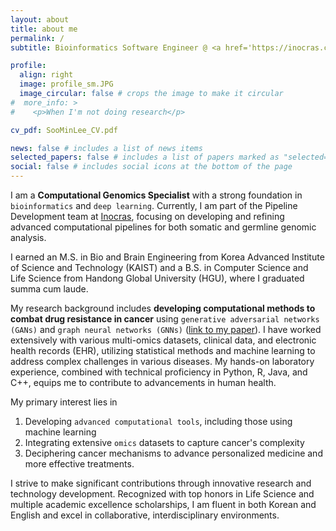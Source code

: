 ```yaml
---
layout: about
title: about me
permalink: /
subtitle: Bioinformatics Software Engineer @ <a href='https://inocras.com/' target="_blank">Inocras. Inc</a> | <a href='https://www.linkedin.com/in/soominll/' target="_blank">Linkedin</a>

profile:
  align: right
  image: profile_sm.JPG
  image_circular: false # crops the image to make it circular
#  more_info: >
#    <p>When I'm not doing research</p>

cv_pdf: SooMinLee_CV.pdf

news: false # includes a list of news items
selected_papers: false # includes a list of papers marked as "selected={true}"
social: false # includes social icons at the bottom of the page
---
```


I am a <b>Computational Genomics Specialist</b> with a strong foundation in `bioinformatics` and `deep learning`. Currently, I am part of the Pipeline Development team at <a href='https://inocras.com/' target="_blank">Inocras</a>, focusing on developing and refining advanced computational pipelines for both somatic and germline genomic analysis.

I earned an M.S. in Bio and Brain Engineering from Korea Advanced Institute of Science and Technology (KAIST) and a B.S. in Computer Science and Life Science from Handong Global University (HGU), where I graduated summa cum laude. 

My research background includes <b>developing computational methods to combat drug resistance in cancer</b> using `generative adversarial networks (GANs)` and `graph neural networks (GNNs)` ([link to my paper](https://pubmed.ncbi.nlm.nih.gov/38034356/)). I have worked extensively with various multi-omics datasets, clinical data, and electronic health records (EHR), utilizing statistical methods and machine learning to address complex challenges in various diseases. My hands-on laboratory experience, combined with technical proficiency in Python, R, Java, and C++, equips me to contribute to advancements in human health.

My primary interest lies in
  1. Developing `advanced computational tools`, including those using machine learning
  2. Integrating extensive `omics` datasets to capture cancer's complexity
  3. Deciphering cancer mechanisms to advance personalized medicine and more effective treatments.

I strive to make significant contributions through innovative research and technology development. Recognized with top honors in Life Science and multiple academic excellence scholarships, I am fluent in both Korean and English and excel in collaborative, interdisciplinary environments.


<!-- Link to your social media connections, too. This theme is set up to use [Font Awesome icons](https://fontawesome.com/) and [Academicons](https://jpswalsh.github.io/academicons/), like the ones below. Add your Facebook, Twitter, LinkedIn, Google Scholar, or just disable all of them. -->
